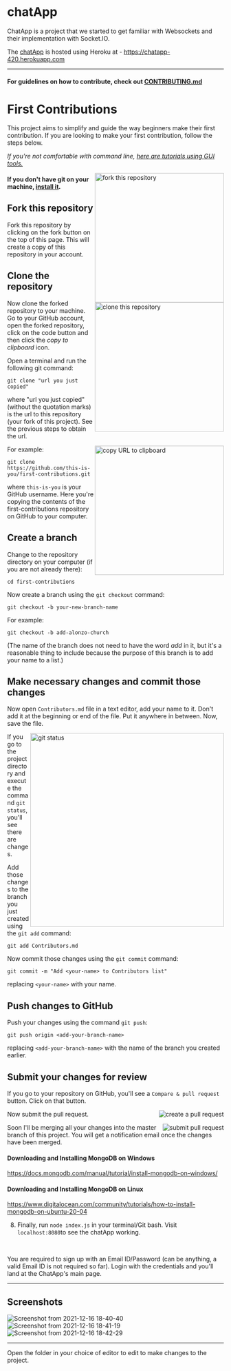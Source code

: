 # chatApp

ChatApp is a project that we started to get familiar with Websockets and their implementation with Socket.IO.

The [chatApp](https://chatapp-420.herokuapp.com) is hosted using Heroku at - https://chatapp-420.herokuapp.com

---

#### For guidelines on how to contribute, check out [CONTRIBUTING.md](https://github.com/osBins/chatApp/blob/main/CONTRIBUTING.md) 

# First Contributions

This project aims to simplify and guide the way beginners make their first contribution. If you are looking to make your first contribution, follow the steps below.

_If you're not comfortable with command line, [here are tutorials using GUI tools.](#tutorials-using-other-tools)_

<img align="right" width="300" src="https://firstcontributions.github.io/assets/Readme/fork.png" alt="fork this repository" />

#### If you don't have git on your machine, [install it](https://help.github.com/articles/set-up-git/).

## Fork this repository

Fork this repository by clicking on the fork button on the top of this page.
This will create a copy of this repository in your account.

## Clone the repository

<img align="right" width="300" src="https://firstcontributions.github.io/assets/Readme/clone.png" alt="clone this repository" />

Now clone the forked repository to your machine. Go to your GitHub account, open the forked repository, click on the code button and then click the _copy to clipboard_ icon.

Open a terminal and run the following git command:

```
git clone "url you just copied"
```

where "url you just copied" (without the quotation marks) is the url to this repository (your fork of this project). See the previous steps to obtain the url.

<img align="right" width="300" src="https://firstcontributions.github.io/assets/Readme/copy-to-clipboard.png" alt="copy URL to clipboard" />

For example:

```
git clone https://github.com/this-is-you/first-contributions.git
```

where `this-is-you` is your GitHub username. Here you're copying the contents of the first-contributions repository on GitHub to your computer.

## Create a branch

Change to the repository directory on your computer (if you are not already there):

```
cd first-contributions
```

Now create a branch using the `git checkout` command:

```
git checkout -b your-new-branch-name
```

For example:

```
git checkout -b add-alonzo-church
```

(The name of the branch does not need to have the word _add_ in it, but it's a reasonable thing to include because the purpose of this branch is to add your name to a list.)

## Make necessary changes and commit those changes

Now open `Contributors.md` file in a text editor, add your name to it. Don't add it at the beginning or end of the file. Put it anywhere in between. Now, save the file.

<img align="right" width="450" src="https://firstcontributions.github.io/assets/Readme/git-status.png" alt="git status" />

If you go to the project directory and execute the command `git status`, you'll see there are changes.

Add those changes to the branch you just created using the `git add` command:

```
git add Contributors.md
```

Now commit those changes using the `git commit` command:

```
git commit -m "Add <your-name> to Contributors list"
```

replacing `<your-name>` with your name.

## Push changes to GitHub

Push your changes using the command `git push`:

```
git push origin <add-your-branch-name>
```

replacing `<add-your-branch-name>` with the name of the branch you created earlier.

## Submit your changes for review

If you go to your repository on GitHub, you'll see a `Compare & pull request` button. Click on that button.

<img style="float: right;" src="https://firstcontributions.github.io/assets/Readme/compare-and-pull.png" alt="create a pull request" />

Now submit the pull request.

<img style="float: right;" src="https://firstcontributions.github.io/assets/Readme/submit-pull-request.png" alt="submit pull request" />

Soon I'll be merging all your changes into the master branch of this project. You will get a notification email once the changes have been merged.
#### Downloading and Installing MongoDB on Windows
https://docs.mongodb.com/manual/tutorial/install-mongodb-on-windows/

#### Downloading and Installing MongoDB on Linux
https://www.digitalocean.com/community/tutorials/how-to-install-mongodb-on-ubuntu-20-04

8. Finally, run `node index.js` in your terminal/Git bash. Visit `localhost:8080`to see the chatApp working.
<br/>

You are required to sign up with an Email ID/Password (can be anything, a valid Email ID is not required so far). Login with the credentials and you'll land at the ChatApp's main page.

---
## Screenshots
![Screenshot from 2021-12-16 18-40-40](https://user-images.githubusercontent.com/33419526/146378487-b89d03d4-b268-4d9c-9869-f38bd46a716b.png)
![Screenshot from 2021-12-16 18-41-19](https://user-images.githubusercontent.com/33419526/146378578-040761f6-c83d-4916-938c-8973eeca57a9.png)
![Screenshot from 2021-12-16 18-42-29](https://user-images.githubusercontent.com/33419526/146378648-d92dab0e-dae8-4b0a-aca6-99e36035d2c3.png)

---
Open the folder in your choice of editor to edit to make changes to the project.
